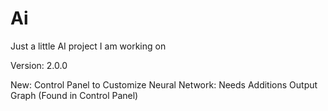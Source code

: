 # Ai
Just a little AI project I am working on

Version: 2.0.0

New:
Control Panel to Customize Neural Network: Needs Additions
Output Graph (Found in Control Panel)
